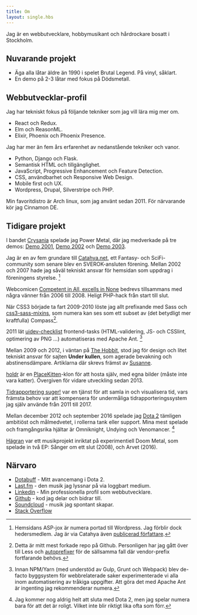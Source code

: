 ```yaml
---
title: Om
layout: single.hbs
---
```


Jag är en webbutvecklare, hobbymusikant och hårdrockare bosatt i Stockholm.

## Nuvarande projekt

 * Äga alla låtar äldre än 1990 i spelet Brutal Legend. På vinyl, såklart.
 * En demo på 2-3 låtar med fokus på Dödsmetall.

## Webbutvecklar-profil

Jag har tekniskt fokus på följande tekniker som jag vill lära mig mer om.

 * React och Redux.
 * Elm och ReasonML.
 * Elixir, Phoenix och Phoenix Presence.

Jag har mer än fem års erfarenhet av nedanstående tekniker och vanor.

 * Python, Django och Flask.
 * Semantisk HTML och tillgänglighet.
 * JavaScript, Progressive Enhancement och Feature Detection.
 * CSS, användbarhet och Responsive Web Design.
 * Mobile first och UX.
 * Wordpress, Drupal, Silverstripe och PHP.

Min favoritdistro är Arch linux, som jag använt sedan 2011. För närvarande kör jag Cinnamon DE.

## Tidigare projekt

I bandet [Crysania](http://www.last.fm/music/Crysania) spelade jag Power Metal, där jag medverkade på tre demos: [Demo 2001](https://soundcloud.com/madr/sets/demo-2001), [Demo 2002](https://soundcloud.com/madr/sets/crysania-demo-2002) och [Demo 2003](https://soundcloud.com/madr/sets/crysania-demo-2003).

Jag är en av fem grundare till [Catahya.net](http://catahya.net), ett Fantasy- och SciFi-community som senare blev en SVEROK-ansluten förening. Mellan 2002 och 2007 hade jag såväl tekniskt ansvar för hemsidan som uppdrag i föreningens styrelse. [^0]

Webcomicen [Competent in All, excells in None](http://www.cia-ein.com) bedrevs tillsammans med några vänner från 2006 till 2008. Heligt PHP-hack från start till slut.

När CSS3 började ta fart 2009-2010 löste jag allt prefixande med Sass och [css3-sass-mixins](https://github.com/madr/css3-sass-mixins), som numera kan ses som ett subset av (det betydligt mer kraftfulla) Compass[^1].

2011 lät [uidev-checklist](https://github.com/madr/uidev-checklist) frontend-tasks (HTML-validering, JS- och CSSlint, optimering av PNG ...) automatiseras med Apache Ant. [^2]

Mellan 2009 och 2012, i väntan på [The Hobbit](http://www.imdb.com/title/tt0903624/), stod jag för design och litet tekniskt ansvar för sajten **Under kullen**, som agerade bevakning och abstinensdämpare. Artiklarna där skrevs främst av [Susanne](https://twitter.com/askdotra).

[holdr](https://github.com/madr/holdr) är en [PlaceKitten](http://placekitten.com)-klon för att hosta själv, med egna bilder (måste inte vara katter). Övergiven för vidare utveckling sedan 2013.

[Tidrapportering suger!](https://github.com/madr/tajm) var en tjänst för att samla in och visualisera tid, vars främsta behov var att kompensera för undermåliga tidrapporteringssystem jag själv använde från 2011 till 2017.

Mellan december 2012 och september 2016 spelade jag [Dota 2](https://www.dotabuff.com/players/42850321) tämligen ambitiöst och målmedvetet, i rollerna tank eller support. Mina mest spelade och framgångsrika hjältar är Omniknight, Undying och Venomancer. [^3]

[Hägran](http://soundcloud.com/hagran) var ett musikprojekt inriktat på experimentiell Doom Metal, som spelade in två EP: Sånger om ett slut (2008), och Arvet (2016).


## Närvaro

 * [Dotabuff](https://www.dotabuff.com/players/42850321) - Mitt avancemang i Dota 2.
 * [Last.fm](http://www.lastfm.se/user/Madr) - den musik jag lyssnar på via loggbart medium.
 * [Linkedin](https://www.linkedin.com/in/andersytterstrom) - Min professionella profil som webbutvecklare.
 * [Github](https://github.com/madr) - kod jag delar och bidrar till.
 * [Soundcloud](https://soundcloud.com/madr) - musik jag spontant skapar.
 * [Stack Overflow](http://stackoverflow.com/users/512382/madr)


[^0]: Hemsidans ASP-jox är numera portad till Wordpress. Jag förblir dock hedersmedlem. Jag är via Catahya även [publicerad författare](https://www.goodreads.com/author/show/7245013.Mars_Ytterstr_m).

[^1]: Detta är mitt mest forkade repo på Github. Personligen har jag gått över till Less och [autoprefixer](https://www.npmjs.com/package/autoprefixer) för de sällsamma fall där vendor-prefix fortfarande behövs.

[^2]: Innan NPM/Yarn (med understöd av Gulp, Grunt och Webpack) blev de-facto byggsystem för webbrelaterade saker experimenterade vi alla inom automatisering av tråkiga uppgifter. Att göra det med Apache Ant är ingenting jag rekommenderar numera.

[^3]: Jag kommer nog aldrig helt att sluta med Dota 2, men jag spelar numera bara för att det är roligt. Vilket inte blir riktigt lika ofta som förr.
